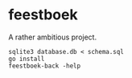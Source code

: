 # feestboek

A rather ambitious project.

```
sqlite3 database.db < schema.sql
go install
feestboek-back -help
```
